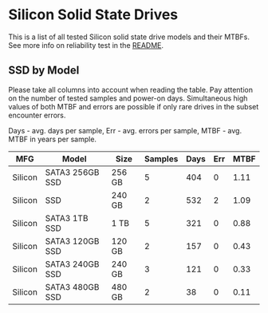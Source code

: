 Silicon Solid State Drives
==========================

This is a list of all tested Silicon solid state drive models and their MTBFs. See
more info on reliability test in the [README](https://github.com/linuxhw/SMART).

SSD by Model
------------

Please take all columns into account when reading the table. Pay attention on the
number of tested samples and power-on days. Simultaneous high values of both MTBF
and errors are possible if only rare drives in the subset encounter errors.

Days - avg. days per sample,
Err  - avg. errors per sample,
MTBF - avg. MTBF in years per sample.

| MFG       | Model              | Size   | Samples | Days  | Err   | MTBF |
|-----------|--------------------|--------|---------|-------|-------|------|
| Silicon   | SATA3 256GB SSD    | 256 GB | 5       | 404   | 0     | 1.11   |
| Silicon   | SSD                | 240 GB | 2       | 532   | 2     | 1.09   |
| Silicon   | SATA3 1TB SSD      | 1 TB   | 5       | 321   | 0     | 0.88   |
| Silicon   | SATA3 120GB SSD    | 120 GB | 2       | 157   | 0     | 0.43   |
| Silicon   | SATA3 240GB SSD    | 240 GB | 3       | 121   | 0     | 0.33   |
| Silicon   | SATA3 480GB SSD    | 480 GB | 2       | 38    | 0     | 0.11   |
